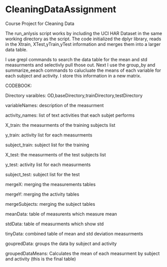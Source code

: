 CleaningDataAssignment
======================

Course Project for Cleaning Data 

The run_anlysis script works by including the UCI HAR Dataset in the same working directory as the script. The 
code initialized the dplyr library, reads in the Xtrain, XTest,yTrain,yTest information and merges them into a larger data table. 

I use grepl commands to search the data table for the mean and std measurments and selectivly pull those out. Next I use the group_by and summarize_eeach commands to calucluate the means of each variable for each subject and activity. I store this information in a new matrix.

CODEBOOK:

Directory varaibles: OD,baseDirectory,trainDirectory,testDirectory 

variableNames: description of the measurment

activity_names: list of text activities that each subjet performs

X_train: the measurments of the training subjects list

y_train: activity list for each measurments

subject_train: subject list for the training

X_test: the measurments of the test subjects list

y_test: activity list for each measurments

subject_test: subject list for the test

mergeX: merging the measurements tables

mergeY: merging the activity tables

mergeSubjects: merging the subject tables

meanData: table of measurents which measure mean

stdData: table of measurments which show std

tinyData: combined table of mean and std deviation measurments

goupredData: groups the data by subject and activity

groupedDataMeans: Calculates the mean of each measurment by subject and activity (this is the final table)
